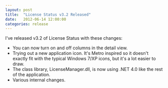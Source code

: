 ```yaml
---
layout: post
title:  "License Status v3.2 Released"
date:   2012-06-14 12:00:00
categories: release
---
```

I've released v3.2 of License Status with these changes:

* You can now turn on and off columns in the detail view.
* Trying out a new application icon. It's Metro inspired so it doesn't exactly fit with the typical Windows 7/XP icons, but it's a lot easier to draw. 
* The class library, LicenseManager.dll, is now using .NET 4.0 like the rest of the application. 
* Various internal changes.
